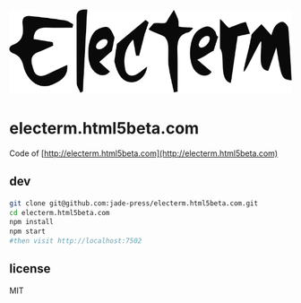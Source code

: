 
<h1 class="aligncenter">
    <a href="http://electerm.html5beta.com">
        <img src="https://github.com/electerm/electerm-resource/raw/master/static/images/electerm.png", alt="" />
    </a>
</h1>

# electerm.html5beta.com

Code of [http://electerm.html5beta.com](http://electerm.html5beta.com)

## dev

```bash
git clone git@github.com:jade-press/electerm.html5beta.com.git
cd electerm.html5beta.com
npm install
npm start
#then visit http://localhost:7502
```

## license

MIT



